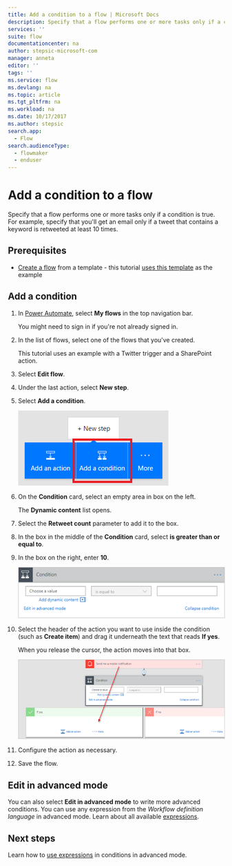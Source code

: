 ```yaml
---
title: Add a condition to a flow | Microsoft Docs
description: Specify that a flow performs one or more tasks only if a condition is true.
services: ''
suite: flow
documentationcenter: na
author: stepsic-microsoft-com
manager: anneta
editor: ''
tags: ''
ms.service: flow
ms.devlang: na
ms.topic: article
ms.tgt_pltfrm: na
ms.workload: na
ms.date: 10/17/2017
ms.author: stepsic
search.app: 
  - Flow
search.audienceType: 
  - flowmaker
  - enduser
---
```

# Add a condition to a flow


Specify that a flow performs one or more tasks only if a condition is true. For example, specify that you'll get an email only if a tweet that contains a keyword is retweeted at least 10 times.

## Prerequisites

* [Create a flow](get-started-logic-template.md) from a template - this tutorial [uses this template](https://flow.microsoft.com/galleries/public/templates/e78571e5c70e4806a18eeacba5a897c8/) as the example

## Add a condition

1. In [Power Automate](https://flow.microsoft.com), select **My flows** in the top navigation bar.

    You might need to sign in if you're not already signed in.

1. In the list of flows, select one of the flows that you've created.

    This tutorial uses an example with a Twitter trigger and a SharePoint action.

1. Select **Edit flow**.

1. Under the last action, select **New step**.

1. Select **Add a condition**.

    ![Condition button](./media/add-condition/add-condition.png)

1. On the **Condition** card, select an empty area in box on the left.

    The **Dynamic content** list opens.

1. Select the **Retweet count** parameter to add it to the box.

1. In the box in the middle of the **Condition** card, select **is greater than or equal to**.

1. In the box on the right, enter **10**.

    ![The OBJECT NAME box with a parameter in it](./media/add-condition/specify-condition.png)

1. Select the header of the action you want to use inside the condition (such as **Create item**) and drag it underneath the text that reads **If yes**.

    When you release the cursor, the action moves into that box.

    ![Drag action](./media/add-condition/drag-action.png)

1. Configure the action as necessary.

1. Save the flow.

## Edit in advanced mode

You can also select **Edit in advanced mode** to write more advanced conditions. You can use any expression from the *Workflow definition language* in advanced mode. Learn about all available [expressions](https://msdn.microsoft.com/library/azure/mt643789.aspx).

## Next steps

Learn how to [use expressions](use-expressions-in-conditions.md) in conditions in advanced mode.